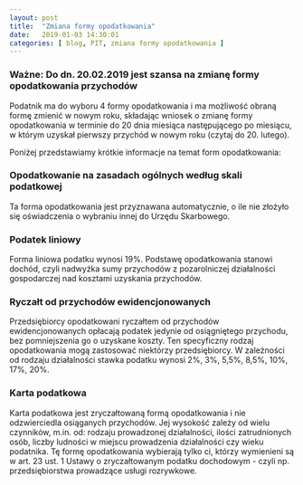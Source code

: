 ```yaml
---
layout: post
title:  "Zmiana formy opodatkowania"
date:   2019-01-03 14:30:01
categories: [ blog, PIT, zmiana formy opodatkowania ]
---
```


### Ważne: Do dn. 20.02.2019 jest szansa na zmianę formy opodatkowania przychodów

Podatnik ma do wyboru 4 formy opodatkowania i ma możliwość obraną formę zmienić w nowym roku, składając wniosek o zmianę formy opodatkowania w terminie do 20 dnia miesiąca następującego po miesiącu, w którym uzyskał pierwszy przychód w nowym roku (czytaj do 20. lutego).

Poniżej przedstawiamy krótkie informacje na temat form opodatkowania:

### Opodatkowanie na zasadach ogólnych według skali podatkowej
Ta forma opodatkowania jest przyznawana automatycznie, o ile nie złożyło się oświadczenia o wybraniu innej do Urzędu Skarbowego. 

### Podatek liniowy
Forma liniowa podatku wynosi 19%. 
Podstawę opodatkowania stanowi dochód, czyli nadwyżka sumy przychodów z pozarolniczej działalności gospodarczej nad kosztami uzyskania przychodów.

### Ryczałt od przychodów ewidencjonowanych
Przedsiębiorcy opodatkowani ryczałtem od przychodów ewidencjonowanych opłacają podatek jedynie od osiągniętego przychodu, bez pomniejszenia go o uzyskane koszty. 
Ten specyficzny rodzaj opodatkowania mogą zastosować niektórzy przedsiębiorcy. 
W zależności od rodzaju działalności stawka podatku wynosi 2%, 3%, 5,5%, 8,5%, 10%, 17%, 20%.

### Karta podatkowa
Karta podatkowa jest zryczałtowaną formą opodatkowania i nie odzwierciedla osiąganych przychodów. 
Jej wysokość zależy od wielu czynników, m.in. od: rodzaju prowadzonej działalności, ilości zatrudnionych osób, liczby ludności w miejscu prowadzenia działalności czy wieku podatnika. 
Tę formę opodatkowania wybierają tylko ci, którzy wymienieni są w art. 23 ust. 1 Ustawy o zryczałtowanym podatku dochodowym - czyli np. przedsiębiorstwa prowadzące usługi rozrywkowe.




